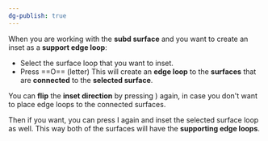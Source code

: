 ```yaml
---
dg-publish: true
---
```

When you are working with the **subd surface** and you want to create an inset as a **support edge loop**:
- Select the surface loop that you want to inset.
- Press ==O== (letter) 
This will create an **edge loop** to the **surfaces** that are **connected** to the **selected surface**. 

You can **flip** the **inset direction** by pressing ) again, in case you don't want to place edge loops to the connected surfaces.  

Then if you want, you can press I again and inset the selected surface loop as well. This way both of the surfaces will have the **supporting edge loops**.
